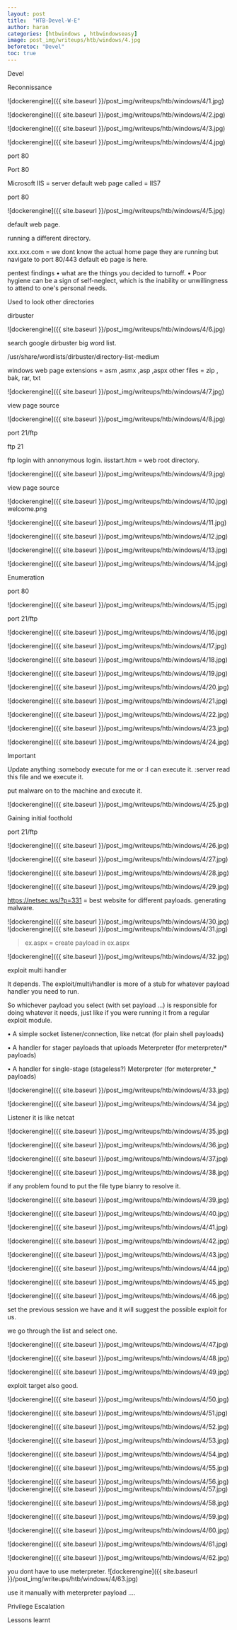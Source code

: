 ```yaml
---
layout: post
title:  "HTB-Devel-W-E"
author: haran
categories: [htbwindows , htbwindowseasy]
image: post_img/writeups/htb/windows/4.jpg
beforetoc: "Devel"
toc: true
---
```


Devel

Reconnissance


![dockerengine]({{ site.baseurl }}/post_img/writeups/htb/windows/4/1.jpg)

![dockerengine]({{ site.baseurl }}/post_img/writeups/htb/windows/4/2.jpg)





![dockerengine]({{ site.baseurl }}/post_img/writeups/htb/windows/4/3.jpg)

![dockerengine]({{ site.baseurl }}/post_img/writeups/htb/windows/4/4.jpg)

port 80


Port 80

Microsoft IIS = server 
default web page called = IIS7


port 80

![dockerengine]({{ site.baseurl }}/post_img/writeups/htb/windows/4/5.jpg)

default web page.

running a different directory.

xxx.xxx.com = we dont know the actual home page
they are running but navigate to port 80/443 default eb page is here.

pentest findings
•  what are the things you decided to turnoff.
•  Poor hygiene can be a sign of self-neglect, which is the inability or unwillingness to attend to one's personal needs.

Used to look other directories

dirbuster

![dockerengine]({{ site.baseurl }}/post_img/writeups/htb/windows/4/6.jpg)

search google dirbuster big word list.

/usr/share/wordlists/dirbuster/directory-list-medium

windows web page extensions = asm ,asmx ,asp ,aspx
other files = zip , bak, rar, txt

![dockerengine]({{ site.baseurl }}/post_img/writeups/htb/windows/4/7.jpg)


view page source

![dockerengine]({{ site.baseurl }}/post_img/writeups/htb/windows/4/8.jpg)

port 21/ftp


ftp 21

ftp login with annonymous login.
iisstart.htm = web root directory.

![dockerengine]({{ site.baseurl }}/post_img/writeups/htb/windows/4/9.jpg)


view page source

![dockerengine]({{ site.baseurl }}/post_img/writeups/htb/windows/4/10.jpg)
welcome.png

![dockerengine]({{ site.baseurl }}/post_img/writeups/htb/windows/4/11.jpg)


![dockerengine]({{ site.baseurl }}/post_img/writeups/htb/windows/4/12.jpg)

![dockerengine]({{ site.baseurl }}/post_img/writeups/htb/windows/4/13.jpg)

![dockerengine]({{ site.baseurl }}/post_img/writeups/htb/windows/4/14.jpg)

Enumeration

port 80

![dockerengine]({{ site.baseurl }}/post_img/writeups/htb/windows/4/15.jpg)

port 21/ftp



![dockerengine]({{ site.baseurl }}/post_img/writeups/htb/windows/4/16.jpg)

![dockerengine]({{ site.baseurl }}/post_img/writeups/htb/windows/4/17.jpg)

![dockerengine]({{ site.baseurl }}/post_img/writeups/htb/windows/4/18.jpg)

![dockerengine]({{ site.baseurl }}/post_img/writeups/htb/windows/4/19.jpg)

![dockerengine]({{ site.baseurl }}/post_img/writeups/htb/windows/4/20.jpg)

![dockerengine]({{ site.baseurl }}/post_img/writeups/htb/windows/4/21.jpg)

![dockerengine]({{ site.baseurl }}/post_img/writeups/htb/windows/4/22.jpg)

![dockerengine]({{ site.baseurl }}/post_img/writeups/htb/windows/4/23.jpg)

![dockerengine]({{ site.baseurl }}/post_img/writeups/htb/windows/4/24.jpg)

Important

Update anything 
:somebody execute for me or
:I can execute it.
:server read this file and we execute it.


put malware on to the machine and execute it.

![dockerengine]({{ site.baseurl }}/post_img/writeups/htb/windows/4/25.jpg)

Gaining initial foothold

port 21/ftp

![dockerengine]({{ site.baseurl }}/post_img/writeups/htb/windows/4/26.jpg)

![dockerengine]({{ site.baseurl }}/post_img/writeups/htb/windows/4/27.jpg)

![dockerengine]({{ site.baseurl }}/post_img/writeups/htb/windows/4/28.jpg)

![dockerengine]({{ site.baseurl }}/post_img/writeups/htb/windows/4/29.jpg)

 https://netsec.ws/?p=331 = best website for different payloads. generating malware.

![dockerengine]({{ site.baseurl }}/post_img/writeups/htb/windows/4/30.jpg)
![dockerengine]({{ site.baseurl }}/post_img/writeups/htb/windows/4/31.jpg)

> ex.aspx = create payload in ex.aspx

![dockerengine]({{ site.baseurl }}/post_img/writeups/htb/windows/4/32.jpg)

 exploit multi handler

 It depends. The exploit/multi/handler is more of a stub for whatever payload handler you need to run. 
 
 So whichever payload you select (with set payload ...) is responsible for doing whatever it needs, just like if you were running it from a regular exploit module.
 
 • A simple socket listener/connection, like netcat (for plain shell payloads)

• A handler for stager payloads that uploads Meterpreter (for meterpreter/* payloads)

• A handler for single-stage (stageless?) Meterpreter (for meterpreter_* payloads)


![dockerengine]({{ site.baseurl }}/post_img/writeups/htb/windows/4/33.jpg)

![dockerengine]({{ site.baseurl }}/post_img/writeups/htb/windows/4/34.jpg)

Listener it is like netcat

![dockerengine]({{ site.baseurl }}/post_img/writeups/htb/windows/4/35.jpg)

![dockerengine]({{ site.baseurl }}/post_img/writeups/htb/windows/4/36.jpg)

![dockerengine]({{ site.baseurl }}/post_img/writeups/htb/windows/4/37.jpg)

![dockerengine]({{ site.baseurl }}/post_img/writeups/htb/windows/4/38.jpg)

if any problem found to put the file 
type bianry to resolve it.

![dockerengine]({{ site.baseurl }}/post_img/writeups/htb/windows/4/39.jpg)

![dockerengine]({{ site.baseurl }}/post_img/writeups/htb/windows/4/40.jpg)

![dockerengine]({{ site.baseurl }}/post_img/writeups/htb/windows/4/41.jpg)

![dockerengine]({{ site.baseurl }}/post_img/writeups/htb/windows/4/42.jpg)

![dockerengine]({{ site.baseurl }}/post_img/writeups/htb/windows/4/43.jpg)

![dockerengine]({{ site.baseurl }}/post_img/writeups/htb/windows/4/44.jpg)

![dockerengine]({{ site.baseurl }}/post_img/writeups/htb/windows/4/45.jpg)

![dockerengine]({{ site.baseurl }}/post_img/writeups/htb/windows/4/46.jpg)

set the previous session we have and it will suggest the possible exploit
for us.

we go through the list and select one.

![dockerengine]({{ site.baseurl }}/post_img/writeups/htb/windows/4/47.jpg)

![dockerengine]({{ site.baseurl }}/post_img/writeups/htb/windows/4/48.jpg)


![dockerengine]({{ site.baseurl }}/post_img/writeups/htb/windows/4/49.jpg)

exploit target also good.

![dockerengine]({{ site.baseurl }}/post_img/writeups/htb/windows/4/50.jpg)

![dockerengine]({{ site.baseurl }}/post_img/writeups/htb/windows/4/51.jpg)

![dockerengine]({{ site.baseurl }}/post_img/writeups/htb/windows/4/52.jpg)

![dockerengine]({{ site.baseurl }}/post_img/writeups/htb/windows/4/53.jpg)

![dockerengine]({{ site.baseurl }}/post_img/writeups/htb/windows/4/54.jpg)

![dockerengine]({{ site.baseurl }}/post_img/writeups/htb/windows/4/55.jpg)

![dockerengine]({{ site.baseurl }}/post_img/writeups/htb/windows/4/56.jpg)
![dockerengine]({{ site.baseurl }}/post_img/writeups/htb/windows/4/57.jpg)

![dockerengine]({{ site.baseurl }}/post_img/writeups/htb/windows/4/58.jpg)

![dockerengine]({{ site.baseurl }}/post_img/writeups/htb/windows/4/59.jpg)

![dockerengine]({{ site.baseurl }}/post_img/writeups/htb/windows/4/60.jpg)

![dockerengine]({{ site.baseurl }}/post_img/writeups/htb/windows/4/61.jpg)

![dockerengine]({{ site.baseurl }}/post_img/writeups/htb/windows/4/62.jpg)

you dont have to use meterpreter.
![dockerengine]({{ site.baseurl }}/post_img/writeups/htb/windows/4/63.jpg)

use it manually with meterpreter payload ....

Privilege Escalation

Lessons learnt









